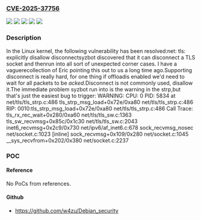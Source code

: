 ### [CVE-2025-37756](https://cve.mitre.org/cgi-bin/cvename.cgi?name=CVE-2025-37756)
![](https://img.shields.io/static/v1?label=Product&message=Linux&color=blue)
![](https://img.shields.io/static/v1?label=Version&message=&color=brightgreen)
![](https://img.shields.io/static/v1?label=Version&message=3c4d7559159bfe1e3b94df3a657b2cda3a34e218%20&color=brightgreen)
![](https://img.shields.io/static/v1?label=Version&message=4.13%20&color=brightgreen)
![](https://img.shields.io/static/v1?label=Vulnerability&message=n%2Fa&color=blue)

### Description

In the Linux kernel, the following vulnerability has been resolved:net: tls: explicitly disallow disconnectsyzbot discovered that it can disconnect a TLS socket and thenrun into all sort of unexpected corner cases. I have a vaguerecollection of Eric pointing this out to us a long time ago.Supporting disconnect is really hard, for one thing if offloadis enabled we'd need to wait for all packets to be _acked_.Disconnect is not commonly used, disallow it.The immediate problem syzbot run into is the warning in the strp,but that's just the easiest bug to trigger:  WARNING: CPU: 0 PID: 5834 at net/tls/tls_strp.c:486 tls_strp_msg_load+0x72e/0xa80 net/tls/tls_strp.c:486  RIP: 0010:tls_strp_msg_load+0x72e/0xa80 net/tls/tls_strp.c:486  Call Trace:   <TASK>   tls_rx_rec_wait+0x280/0xa60 net/tls/tls_sw.c:1363   tls_sw_recvmsg+0x85c/0x1c30 net/tls/tls_sw.c:2043   inet6_recvmsg+0x2c9/0x730 net/ipv6/af_inet6.c:678   sock_recvmsg_nosec net/socket.c:1023 [inline]   sock_recvmsg+0x109/0x280 net/socket.c:1045   __sys_recvfrom+0x202/0x380 net/socket.c:2237

### POC

#### Reference
No PoCs from references.

#### Github
- https://github.com/w4zu/Debian_security

